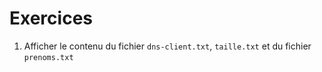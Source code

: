 # Exercices

1. Afficher le contenu du fichier `dns-client.txt`, `taille.txt` et du fichier `prenoms.txt`